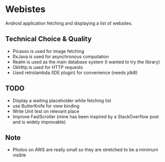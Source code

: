# Webistes
Android application fetching and displaying a list of websites.

## Technical Choice & Quality
- Picasso is used for image fetching
- RxJava is used for asynchronous computation
- Realm is used as the main database system (I wanted to try the library)
- OkHttp is used for HTTP requests
- Used retrolambda (IDE plugin) for convenience (needs jdk8)


## TODO
- Display a waiting placeholder while fetching list
- use ButterKnife for view binding
- Write Unit test on relevant place
- Improve FastScroller (mine has been inspired by a StackOverflow post and is widely improvable)


## Note
- Photos on AWS are really small so they are stretched to be a minimum visible